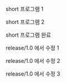 short 프로그램 1

short 프로그램 2

short 프로그램 완료

release/1.0 에서 수정 1

release/1.0 에서 수정 2

release/1.0 에서 수정 3